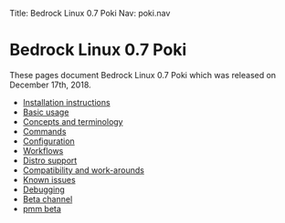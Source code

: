 Title: Bedrock Linux 0.7 Poki
Nav: poki.nav

Bedrock Linux 0.7 Poki
======================

These pages document Bedrock Linux 0.7 Poki which was released on December 17th, 2018.

- [Installation instructions](installation-instructions.html)
- [Basic usage](basic-usage.html)
- [Concepts and terminology](concepts-and-terminology.html)
- [Commands](commands.html)
- [Configuration](configuration.html)
- [Workflows](workflows.html)
- [Distro support](distro-support.html)
- [Compatibility and work-arounds](compatibility-and-workarounds.html)
- [Known issues](known-issues.html)
- [Debugging](debugging.html)
- [Beta channel](beta-channel.html)
- [pmm beta](pmm-beta.html)
